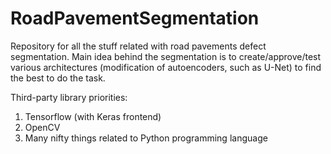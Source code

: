 # RoadPavementSegmentation
Repository for all the stuff related with road pavements defect segmentation. Main idea behind the segmentation is to create/approve/test various architectures (modification of autoencoders, such as U-Net) to find the best to do the task. 

Third-party library priorities: 
1. Tensorflow (with Keras frontend)
2. OpenCV
3. Many nifty things related to Python programming language
